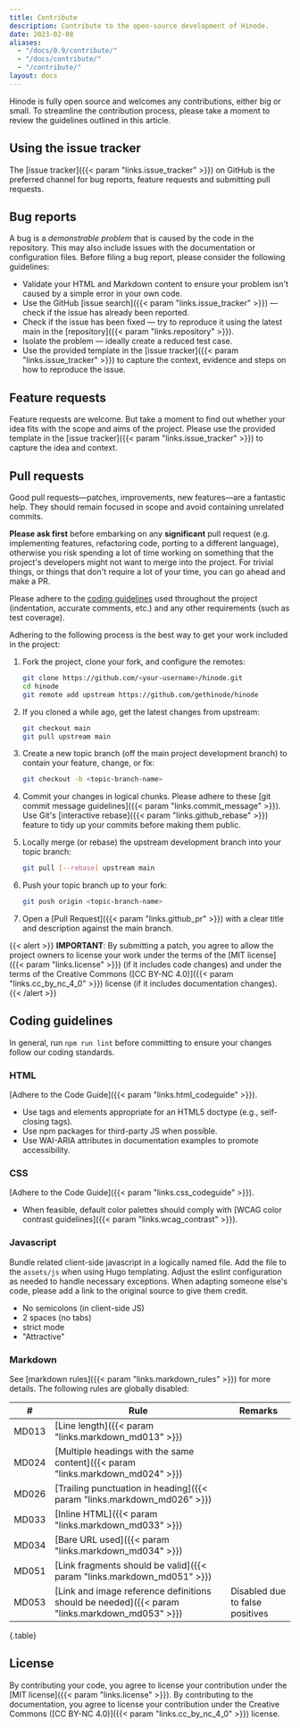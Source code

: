 ```yaml
---
title: Contribute
description: Contribute to the open-source development of Hinode.
date: 2023-02-08
aliases:
  - "/docs/0.9/contribute/"
  - "/docs/contribute/"
  - "/contribute/"
layout: docs
---
```


Hinode is fully open source and welcomes any contributions, either big or small. To streamline the contribution process, please take a moment to review the guidelines outlined in this article.

## Using the issue tracker

The [issue tracker]({{< param "links.issue_tracker" >}}) on GitHub is the preferred channel for bug reports, feature requests and submitting pull requests.

## Bug reports

A bug is a *demonstrable problem* that is caused by the code in the repository. This may also include issues with the documentation or configuration files. Before filing a bug report, please consider the following guidelines:

- Validate your HTML and Markdown content to ensure your problem isn't caused by a simple error in your own code.
- Use the GitHub [issue search]({{< param "links.issue_tracker" >}}) — check if the issue has already been reported.
- Check if the issue has been fixed — try to reproduce it using the latest main in the [repository]({{< param "links.repository" >}}).
- Isolate the problem — ideally create a reduced test case.
- Use the provided template in the [issue tracker]({{< param "links.issue_tracker" >}}) to capture the context, evidence and steps on how to reproduce the issue.

## Feature requests

Feature requests are welcome. But take a moment to find out whether your idea fits with the scope and aims of the project. Please use the provided template in the [issue tracker]({{< param "links.issue_tracker" >}}) to capture the idea and context.

## Pull requests

Good pull requests—patches, improvements, new features—are a fantastic help. They should remain focused in scope and avoid containing unrelated commits.

**Please ask first** before embarking on any **significant** pull request (e.g. implementing features, refactoring code, porting to a different language), otherwise you risk spending a lot of time working on something that the project's developers might not want to merge into the project. For trivial things, or things that don't require a lot of your time, you can go ahead and make a PR.

Please adhere to the [coding guidelines](#coding-guidelines) used throughout the project (indentation, accurate comments, etc.) and any other requirements (such as test coverage).

Adhering to the following process is the best way to get your work included in the project:

1. Fork the project, clone your fork, and configure the remotes:

    ```bash
    git clone https://github.com/<your-username>/hinode.git
    cd hinode
    git remote add upstream https://github.com/gethinode/hinode
    ```

1. If you cloned a while ago, get the latest changes from upstream:

    ```bash
    git checkout main
    git pull upstream main
    ```

1. Create a new topic branch (off the main project development branch) to contain your feature, change, or fix:

    ```bash
    git checkout -b <topic-branch-name>
    ```

1. Commit your changes in logical chunks. Please adhere to these [git commit message guidelines]({{< param "links.commit_message" >}}). Use Git's [interactive rebase]({{< param "links.github_rebase" >}}) feature to tidy up your commits before making them public.

1. Locally merge (or rebase) the upstream development branch into your topic branch:

    ```bash
    git pull [--rebase] upstream main
    ```

1. Push your topic branch up to your fork:

    ```bash
    git push origin <topic-branch-name>
    ```

1. Open a [Pull Request]({{< param "links.github_pr" >}}) with a clear title and description against the main branch.

{{< alert >}}
**IMPORTANT**: By submitting a patch, you agree to allow the project owners to license your work under the terms of the [MIT license]({{< param "links.license" >}}) (if it includes code changes) and under the terms of the Creative Commons ([CC BY-NC 4.0)]({{< param "links.cc_by_nc_4_0" >}}) license (if it includes documentation changes).
{{< /alert >}}

## Coding guidelines

In general, run `npm run lint` before committing to ensure your changes follow our coding standards.

### HTML

[Adhere to the Code Guide]({{< param "links.html_codeguide" >}}).

- Use tags and elements appropriate for an HTML5 doctype (e.g., self-closing tags).
- Use npm packages for third-party JS when possible.
- Use WAI-ARIA attributes in documentation examples to promote accessibility.

### CSS

[Adhere to the Code Guide]({{< param "links.css_codeguide" >}}).

- When feasible, default color palettes should comply with [WCAG color contrast guidelines]({{< param "links.wcag_contrast" >}}).

### Javascript

Bundle related client-side javascript in a logically named file. Add the file to the `assets/js` when using Hugo templating. Adjust the eslint configuration as needed to handle necessary exceptions. When adapting someone else's code, please add a link to the original source to give them credit.

- No semicolons (in client-side JS)
- 2 spaces (no tabs)
- strict mode
- "Attractive"

### Markdown

See [markdown rules]({{< param "links.markdown_rules" >}}) for more details. The following rules are globally disabled:

| #     | Rule | Remarks |
|-------|-----------------------------------------------------------------------------------------------|---------------------------------|
| MD013 | [Line length]({{< param "links.markdown_md013" >}})                                           | |
| MD024 | [Multiple headings with the same content]({{< param "links.markdown_md024" >}})               | |
| MD026 | [Trailing punctuation in heading]({{< param "links.markdown_md026" >}})                       | |
| MD033 | [Inline HTML]({{< param "links.markdown_md033" >}})                                           | |
| MD034 | [Bare URL used]({{< param "links.markdown_md034" >}})                                         | |
| MD051 | [Link fragments should be valid]({{< param "links.markdown_md051" >}})                        | |
| MD053 | [Link and image reference definitions should be needed]({{< param "links.markdown_md053" >}}) | Disabled due to false positives |
{.table}

## License

By contributing your code, you agree to license your contribution under the [MIT license]({{< param "links.license" >}}). By contributing to the documentation, you agree to license your contribution under the Creative Commons ([CC BY-NC 4.0)]({{< param "links.cc_by_nc_4_0" >}}) license.
